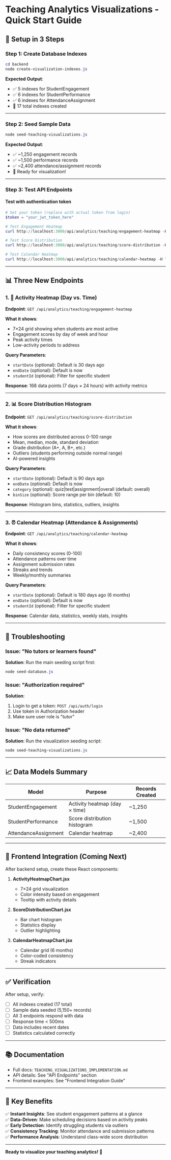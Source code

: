 # Teaching Analytics Visualizations - Quick Start Guide

## 🚀 Setup in 3 Steps

### Step 1: Create Database Indexes
```powershell
cd backend
node create-visualization-indexes.js
```

**Expected Output**: 
- ✅ 5 indexes for StudentEngagement
- ✅ 6 indexes for StudentPerformance  
- ✅ 6 indexes for AttendanceAssignment
- 🎉 17 total indexes created

---

### Step 2: Seed Sample Data
```powershell
node seed-teaching-visualizations.js
```

**Expected Output**:
- ✅ ~1,250 engagement records
- ✅ ~1,500 performance records
- ✅ ~2,400 attendance/assignment records
- 🎉 Ready for visualization!

---

### Step 3: Test API Endpoints

#### Test with authentication token
```powershell
# Set your token (replace with actual token from login)
$token = "your_jwt_token_here"

# Test Engagement Heatmap
curl http://localhost:3000/api/analytics/teaching/engagement-heatmap -H "Authorization: Bearer $token"

# Test Score Distribution
curl http://localhost:3000/api/analytics/teaching/score-distribution -H "Authorization: Bearer $token"

# Test Calendar Heatmap
curl http://localhost:3000/api/analytics/teaching/calendar-heatmap -H "Authorization: Bearer $token"
```

---

## 📊 Three New Endpoints

### 1. 🎯 Activity Heatmap (Day vs. Time)
**Endpoint**: `GET /api/analytics/teaching/engagement-heatmap`

**What it shows**:
- 7×24 grid showing when students are most active
- Engagement scores by day of week and hour
- Peak activity times
- Low-activity periods to address

**Query Parameters**:
- `startDate` (optional): Default is 30 days ago
- `endDate` (optional): Default is now
- `studentId` (optional): Filter for specific student

**Response**: 168 data points (7 days × 24 hours) with activity metrics

---

### 2. 📊 Score Distribution Histogram
**Endpoint**: `GET /api/analytics/teaching/score-distribution`

**What it shows**:
- How scores are distributed across 0-100 range
- Mean, median, mode, standard deviation
- Grade distribution (A+, A, B+, etc.)
- Outliers (students performing outside normal range)
- AI-powered insights

**Query Parameters**:
- `startDate` (optional): Default is 90 days ago
- `endDate` (optional): Default is now
- `category` (optional): quiz|test|assignment|overall (default: overall)
- `binSize` (optional): Score range per bin (default: 10)

**Response**: Histogram bins, statistics, outliers, insights

---

### 3. ⏰ Calendar Heatmap (Attendance & Assignments)
**Endpoint**: `GET /api/analytics/teaching/calendar-heatmap`

**What it shows**:
- Daily consistency scores (0-100)
- Attendance patterns over time
- Assignment submission rates
- Streaks and trends
- Weekly/monthly summaries

**Query Parameters**:
- `startDate` (optional): Default is 180 days ago (6 months)
- `endDate` (optional): Default is now
- `studentId` (optional): Filter for specific student

**Response**: Calendar data, statistics, weekly stats, insights

---

## 🔧 Troubleshooting

### Issue: "No tutors or learners found"
**Solution**: Run the main seeding script first:
```powershell
node seed-database.js
```

### Issue: "Authorization required"
**Solution**: 
1. Login to get a token: `POST /api/auth/login`
2. Use token in Authorization header
3. Make sure user role is "tutor"

### Issue: "No data returned"
**Solution**: Run the visualization seeding script:
```powershell
node seed-teaching-visualizations.js
```

---

## 📈 Data Models Summary

| Model | Purpose | Records Created |
|-------|---------|-----------------|
| StudentEngagement | Activity heatmap (day × time) | ~1,250 |
| StudentPerformance | Score distribution histogram | ~1,500 |
| AttendanceAssignment | Calendar heatmap | ~2,400 |

---

## 🎨 Frontend Integration (Coming Next)

After backend setup, create these React components:

1. **ActivityHeatmapChart.jsx**
   - 7×24 grid visualization
   - Color intensity based on engagement
   - Tooltip with activity details

2. **ScoreDistributionChart.jsx**
   - Bar chart histogram
   - Statistics display
   - Outlier highlighting

3. **CalendarHeatmapChart.jsx**
   - Calendar grid (6 months)
   - Color-coded consistency
   - Streak indicators

---

## ✅ Verification

After setup, verify:
- [ ] All indexes created (17 total)
- [ ] Sample data seeded (5,150+ records)
- [ ] All 3 endpoints respond with data
- [ ] Response time < 500ms
- [ ] Data includes recent dates
- [ ] Statistics calculated correctly

---

## 📚 Documentation

- Full docs: `TEACHING_VISUALIZATIONS_IMPLEMENTATION.md`
- API details: See "API Endpoints" section
- Frontend examples: See "Frontend Integration Guide"

---

## 🎯 Key Benefits

✅ **Instant Insights**: See student engagement patterns at a glance  
✅ **Data-Driven**: Make scheduling decisions based on activity peaks  
✅ **Early Detection**: Identify struggling students via outliers  
✅ **Consistency Tracking**: Monitor attendance and submission patterns  
✅ **Performance Analysis**: Understand class-wide score distribution  

---

**Ready to visualize your teaching analytics!** 🚀
